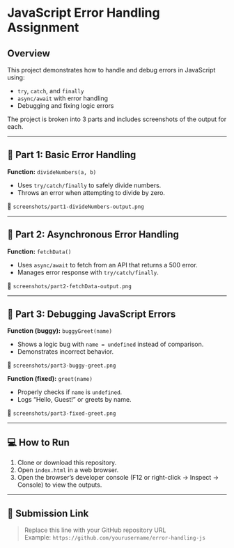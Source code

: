 # JavaScript Error Handling Assignment

## Overview

This project demonstrates how to handle and debug errors in JavaScript using:

- `try`, `catch`, and `finally`
- `async/await` with error handling
- Debugging and fixing logic errors

The project is broken into 3 parts and includes screenshots of the output for each.

---

## 🔹 Part 1: Basic Error Handling

**Function:** `divideNumbers(a, b)`  
- Uses `try/catch/finally` to safely divide numbers.
- Throws an error when attempting to divide by zero.

📸 `screenshots/part1-divideNumbers-output.png`

---

## 🔹 Part 2: Asynchronous Error Handling

**Function:** `fetchData()`  
- Uses `async/await` to fetch from an API that returns a 500 error.
- Manages error response with `try/catch/finally`.

📸 `screenshots/part2-fetchData-output.png`

---

## 🔹 Part 3: Debugging JavaScript Errors

**Function (buggy):** `buggyGreet(name)`  
- Shows a logic bug with `name = undefined` instead of comparison.
- Demonstrates incorrect behavior.

📸 `screenshots/part3-buggy-greet.png`

**Function (fixed):** `greet(name)`  
- Properly checks if `name` is `undefined`.
- Logs “Hello, Guest!” or greets by name.

📸 `screenshots/part3-fixed-greet.png`

---

## 💻 How to Run

1. Clone or download this repository.
2. Open `index.html` in a web browser.
3. Open the browser’s developer console (F12 or right-click → Inspect → Console) to view the outputs.

---

## 🔗 Submission Link

> Replace this line with your GitHub repository URL  
> Example: `https://github.com/yourusername/error-handling-js`

